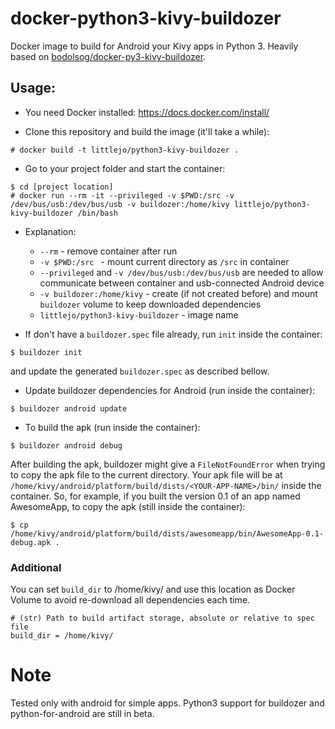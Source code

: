 # docker-python3-kivy-buildozer
Docker image to build for Android your Kivy apps in Python 3. Heavily based on [bodolsog/docker-py3-kivy-buildozer](https://github.com/bodolsog/docker-py3-kivy-buildozer).

## Usage:
- You need Docker installed: https://docs.docker.com/install/

- Clone this repository and build the image (it'll take a while):
```
# docker build -t littlejo/python3-kivy-buildozer .
```

- Go to your project folder and start the container:
```
$ cd [project location]
# docker run --rm -it --privileged -v $PWD:/src -v /dev/bus/usb:/dev/bus/usb -v buildozer:/home/kivy littlejo/python3-kivy-buildozer /bin/bash
```
- Explanation:
  - `--rm` - remove container after run
  - `-v $PWD:/src ` - mount current directory as `/src` in container
  - `--privileged` and `-v /dev/bus/usb:/dev/bus/usb` are needed to allow communicate between container and usb-connected Android device
  - `-v buildozer:/home/kivy` - create (if not created before) and mount `buildozer` volume to keep downloaded dependencies
  - `littlejo/python3-kivy-buildozer` - image name

- If don't have a `buildozer.spec` file already, run `init` inside the container:
```
$ buildozer init
```
and update the generated `buildozer.spec` as described bellow.

- Update buildozer dependencies for Android (run inside the container):
```
$ buildozer android update
```

- To build the apk (run inside the container):
```
$ buildozer android debug
```
After building the apk, buildozer might give a `FileNotFoundError` when trying to copy the apk file to the current directory. Your apk file will be at `/home/kivy/android/platform/build/dists/<YOUR-APP-NAME>/bin/` inside the container. So, for example, if you built the version 0.1 of an app named AwesomeApp, to copy the apk (still inside the container):
```
$ cp /home/kivy/android/platform/build/dists/awesomeapp/bin/AwesomeApp-0.1-debug.apk .
```

### Additional

You can set `build_dir` to /home/kivy/ and use this location as Docker Volume to avoid re-download all dependencies each time.

```
# (str) Path to build artifact storage, absolute or relative to spec file
build_dir = /home/kivy/
```

# Note
Tested only with android for simple apps. Python3 support for buildozer and python-for-android are still in beta.
